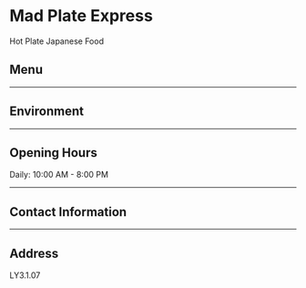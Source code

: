 # Mad Plate Express

Hot Plate Japanese Food

## Menu

---

## Environment

---

## Opening Hours

Daily: 10:00 AM - 8:00 PM

---

## Contact Information

---

## Address

LY3.1.07
